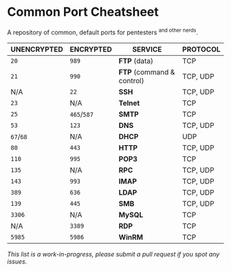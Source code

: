# Common Port Cheatsheet
A repository of common, default ports for pentesters <sup>and other nerds</sup>.

| UNENCRYPTED | ENCRYPTED | SERVICE | PROTOCOL |
| --- | --- | --- | --- |
| `20` | `989` | **FTP** (data) | TCP |
| `21` | `990` | **FTP** (command & control) | TCP, UDP |
| N/A | `22` | **SSH** | TCP, UDP |
| `23` | N/A | **Telnet** | TCP |
| `25` | `465`/`587` | **SMTP** | TCP |
| `53` | `123` | **DNS** | TCP, UDP |
| `67`/`68` | N/A | **DHCP** | UDP |
| `80` | `443` | **HTTP** | TCP, UDP |
| `110` | `995` | **POP3** | TCP |
| `135` | N/A | **RPC** | TCP, UDP |
| `143` | `993` | **IMAP** | TCP, UDP |
| `389` | `636` | **LDAP** | TCP, UDP |
| `139` | `445` | **SMB** | TCP, UDP |
| `3306` | N/A | **MySQL** | TCP |
| N/A | `3389` |  **RDP** | TCP |
| `5985` | `5986` | **WinRM** | TCP |


*This list is a work-in-progress, please submit a pull request if you spot any issues.*
